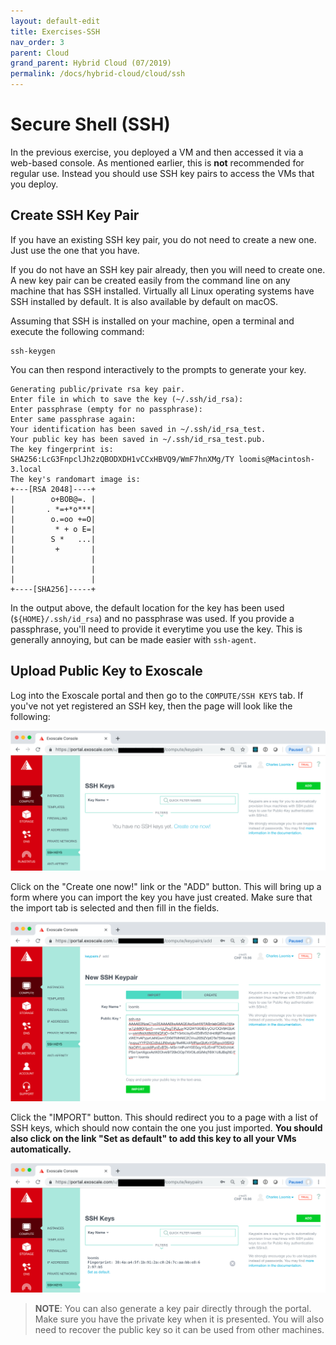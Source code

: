 ```yaml
---
layout: default-edit
title: Exercises-SSH
nav_order: 3
parent: Cloud
grand_parent: Hybrid Cloud (07/2019)
permalink: /docs/hybrid-cloud/cloud/ssh
---
```


# Secure Shell (SSH)

In the previous exercise, you deployed a VM and then accessed it via
a web-based console. As mentioned earlier, this is **not** recommended
for regular use. Instead you should use SSH key pairs to access the
VMs that you deploy.

## Create SSH Key Pair

If you have an existing SSH key pair, you do not need to create a new
one. Just use the one that you have. 

If you do not have an SSH key pair already, then you will need to
create one. A new key pair can be created easily from the command line
on any machine that has SSH installed. Virtually all Linux operating
systems have SSH installed by default.  It is also available by
default on macOS.

Assuming that SSH is installed on your machine, open a terminal and
execute the following command:

```
ssh-keygen
```

You can then respond interactively to the prompts to generate your
key. 

```
Generating public/private rsa key pair.
Enter file in which to save the key (~/.ssh/id_rsa):
Enter passphrase (empty for no passphrase): 
Enter same passphrase again: 
Your identification has been saved in ~/.ssh/id_rsa_test.
Your public key has been saved in ~/.ssh/id_rsa_test.pub.
The key fingerprint is:
SHA256:LcG3FnpclJh2zQBODXDH1vCCxHBVQ9/WmF7hnXMg/TY loomis@Macintosh-3.local
The key's randomart image is:
+---[RSA 2048]----+
|        o+BOB@=. |
|       . *=+*o***|
|        o.=oo +=O|
|         * + o E=|
|        S *   ...|
|         +       |
|                 |
|                 |
|                 |
+----[SHA256]-----+
```

In the output above, the default location for the key has been used
(`${HOME}/.ssh/id_rsa`) and no passphrase was used.  If you provide a
passphrase, you'll need to provide it everytime you use the key. This
is generally annoying, but can be made easier with `ssh-agent`.

## Upload Public Key to Exoscale

Log into the Exoscale portal and then go to the `COMPUTE/SSH KEYS`
tab. If you've not yet registered an SSH key, then the page will look
like the following:

![Exoscale SSH Keys](assets/exoscale-empty-ssh-keys.png)

Click on the "Create one now!" link or the "ADD" button.  This will
bring up a form where you can import the key you have just
created. Make sure that the import tab is selected and then fill in
the fields.

![Import SSH Key to Exoscale](assets/exoscale-import-ssh-key.png)

Click the "IMPORT" button. This should redirect you to a page with a
list of SSH keys, which should now contain the one you just
imported. **You should also click on the link "Set as default" to
add this key to all your VMs automatically.**

![List of SSH Keys in Exoscale](assets/exoscale-ssh-key-list.png)

> **NOTE**: You can also generate a key pair directly through the
> portal. Make sure you have the private key when it is presented. You
> will also need to recover the public key so it can be used from
> other machines.  
